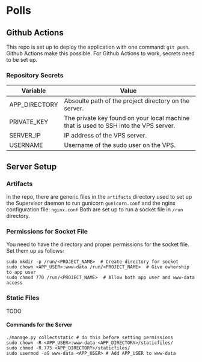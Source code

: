 # Polls

## Github Actions

This repo is set up to deploy the application with one command: `git push`. Github Actions make this possible. For Github Actions to work, secrets need to be set up.

### Repository Secrets

| Variable | Value |
| ----------- | ----------- |
| APP_DIRECTORY | Absoulte path of the project directory on the server.        |
|PRIVATE_KEY | The private key found on your local machine that is used to SSH into the VPS server.
| SERVER_IP | IP address of the VPS server.|
| USERNAME | Username of the sudo user on the VPS.


## Server Setup

### Artifacts

In the repo, there are generic files in the `artifacts` directory used to set up the Supervisor daemon to run gunicorn `gunicorn.conf` and the nginx configuration file: `nginx.conf` Both are set up to run a socket file in `/run` directory.

### Permissions for Socket File

You need to have the directory and proper permissions for the socket file. Set them up as follows:

    sudo mkdir -p /run/<PROJECT_NAME>  # Create directory for socket
    sudo chown <APP_USER>:www-data /run/<PROJECT_NAME>  # Give ownership to app user
    sudo chmod 770 /run/<PROJECT_NAME>  # Allow both app user and www-data access

### Static Files

TODO

#### Commands for the Server

    ./manage.py collectstatic # do this before setting permissions
    sudo chown -R <APP_USER>:www-data <APP_DIRECTORY>/staticfiles/
    sudo chmod -R 775 <APP_DIRECTORY>/staticfiles/
    sudo usermod -aG www-data <APP_USER> # Add APP_USER to www-data


